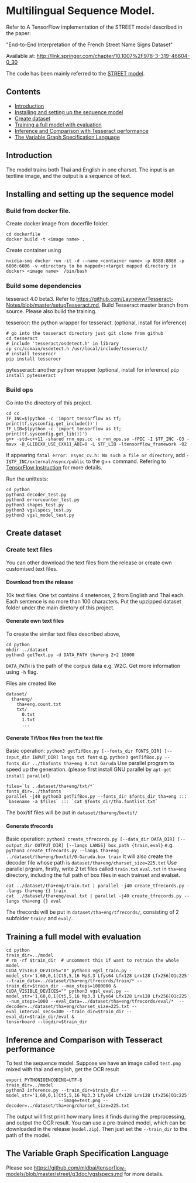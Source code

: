 # Multilingual Sequence Model.

Refer to 
A TensorFlow implementation of the STREET model described in the paper:

"End-to-End Interpretation of the French Street Name Signs Dataset"

Available at: http://link.springer.com/chapter/10.1007%2F978-3-319-46604-0_30

The code has been mainly referred to the [STREET model](https://github.com/mldbai/tensorflow-models/tree/master/street).

## Contents
* [Introduction](#introduction)
* [Installing and setting up the sequence model](#installing-and-setting-up-the-street-model)
* [Create dataset](#create-dataset)
* [Training a full model with evaluation](#training-a-full-model-with-evaluation)
* [Inference and Comparison with Tesseract performance](#inference-and-omparison-with-tesseract-performance)
* [The Variable Graph Specification Language](#the-variable-graph-specification-language)

## Introduction

The model trains both Thai and English in one charset. The input is an textline image, and the output is a sequence of text.


## Installing and setting up the sequence model

### Build from docker file. 
Create docker image from docerfile folder.
```
cd dockerfile
docker build -t <image name> .
```
Create container using 
```
nvidia-smi docker run -it -d --name <container name> -p 8888:8888 -p 6006:6006 -v <directory to be mapped>:<target mapped directory in docker> <image name>  /bin/bash
```

### Build some dependencies
tesseract 4.0 beta3. Refer to https://github.com/Layneww/Tesseract-Notes/blob/master/setupTesseract.md, Build Tesseract master branch from source. Please also build the training.

tesserocr: the python wrapper for tesseract. (optional, install for inference)
```
# go into the tesseract directory just git clone from github
cd tesseract
# include 'tesseract/osdetect.h' in library
cp src/ccmain/osdetect.h /usr/local/include/tesseract/
# install tesserocr 
pip install tesserocr
```
pytesseract: another python wrapper (optional, install for inference)
```pip install pytesseract```

### Build ops
Go into the directory of this project.
```
cd cc
TF_INC=$(python -c 'import tensorflow as tf; print(tf.sysconfig.get_include())')
TF_LIB=$(python -c 'import tensorflow as tf; print(tf.sysconfig.get_lib())')
g++ -std=c++11 -shared rnn_ops.cc -o rnn_ops.so -fPIC -I $TF_INC -O3 -mavx -D_GLIBCXX_USE_CXX11_ABI=0 -L $TF_LIB -ltensorflow_framework -O2
```
If appearing ```fatal error: nsync_cv.h: No such a file or directory```, add ```-I$TF_INC/external/nsync/public``` to the g++ command.
Refering to [TensorFlow Instruction](https://www.tensorflow.org/extend/adding_an_op#build_the_op_library) for more details.

Run the unittests:
```
cd python
python3 decoder_test.py
python3 errorcounter_test.py
python3 shapes_test.py
python3 vgslspecs_test.py
python3 vgsl_model_test.py
```

## Create dataset

### Create text files
You can other download the text files from the release or create own customised text files.
#### Download from the release
10k text files. One txt contains 4 snetences, 2 from English and Thai each. Each sentence is no more than 100 characters.
Put the upzipped dataset folder under the main diretory of this project.
#### Generate own text files 
To create the similar text files described above, 
```
cd python
mkdir ../dataset
python3 getText.py -d DATA_PATH tha+eng 2+2 10000
```
```DATA_PATH``` is the path of the corpus data e.g. W2C. Get more information using ```-h``` flag.

Files are created like
```
dataset/
  tha+eng/
    tha+eng.count.txt
    txt/
      0.txt
      1.txt
      ...
```
#### Generate Tif/box files from the text file
Basic operation: ```python3 getTifBox.py [--fonts_dir FONTS_DIR] [--input_dir INPUT_DIR] langs txt font```
e.g. ```python3 getTifBox.py --fonts_dir ../thafonts tha+eng 0.txt Garuda```
Use parallel program to speed up the generation. (please first install GNU parallel by ```apt-get install parallel```)
```
files=`ls ..dataset/tha+eng/txt/*`
fonts_dir=../thafonts
parallel -j40 python3 getTifBox.py --fonts_dir $fonts_dir tha+eng ::: `basename -a $files` ::: `cat $fonts_dir/tha.fontlist.txt`
```
The box/tif files will be put in ```dataset/tha+eng/boxtif/```

#### Generate tfrecords
Basic operation: ```python3 create_tfrecords.py [--data_dir DATA_DIR]
                           [--output_dir OUTPUT_DIR] [--langs LANGS]
                           box_path {train,eval}```
e.g. ```python3 create_tfrecords.py --langs tha+eng
                           ../dataset/tha+eng/boxtif/0-Garuda.box train```
It will also create the decoder file whose path is ```dataset/tha+eng/charset_size=225.txt```
Use parallel prgram, 
firstly, write 2 txt files called `train.txt` `eval.txt` in `tha+eng` directory, including the full path of box files in each trainset and evalset.

```
cat ../dataset/tha+eng/train.txt | parallel -j40 create_tfrecords.py --langs tha+eng {} train
cat ../dataset/tha+eng/eval.txt | parallel -j40 create_tfrecords.py --langs tha+eng {} eval
```

The tfrecords will be put in ```dataset/tha+eng/tfrecords/```, consisting of 2 subfolder `train/` and `eval/`.

## Training a full model with evaluation
```
cd python
train_dir=../model
# rm -rf $train_dir  # uncomment this if want to retrain the whole model
CUDA_VISIBLE_DEVICES="0" python3 vgsl_train.py -model_str='1,60,0,1[Ct5,5,16 Mp3,3 Lfys64 Lfx128 Lrx128 Lfx256]O1c225' --train_data=../dataset/tha+eng/tfrecords/train/* --train_dir=$train_dir --max_steps=1000000 &
CUDA_VISIBLE_DEVICES="" python3 vgsl_eval.py --model_str='1,60,0,1[Ct5,5,16 Mp3,3 Lfys64 Lfx128 Lrx128 Lfx256]O1c225' --num_steps=1000 --eval_data=../dataset/tha+eng/tfrecords/eval/*  --decoder=../dataset/tha+eng/charset_size=225.txt --eval_interval_secs=300 --train_dir=$train_dir --eval_dir=$train_dir/eval &
tensorboard --logdir=$train_dir
```

## Inference and Comparison with Tesseract performance
To test the sequence model. Suppose we have an image called `test.png` mixed with thai and english,
get the OCR result
```
export PYTHONIOENCODING=UTF-8
train_dir=../model
python3 inference.py --train_dir=$train_dir --model_str='1,60,0,1[Ct5,5,16 Mp3,3 Lfys64 Lfx128 Lrx128 Lfx256]O1c225'
                    --image=test.png --decoder=../dataset/tha+eng/charset_size=225.txt
```
The output will first print how many lines it finds during the preprocessing, and output the OCR result.
You can use a pre-trained model, which can be downloaded in the release (`model.zip`). Then just set the `--train_dir` to the path of the model.

## The Variable Graph Specification Language
Please see https://github.com/mldbai/tensorflow-models/blob/master/street/g3doc/vgslspecs.md for more details.
